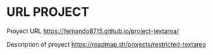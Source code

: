 # URL PROJECT


Proyect URL
https://fernando8715.github.io/project-textarea/

Description of proyect
https://roadmap.sh/projects/restricted-textarea

